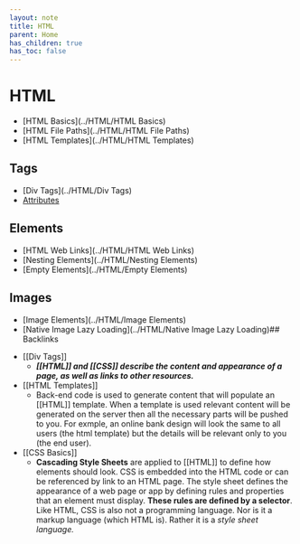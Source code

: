 ```yaml
---
layout: note
title: HTML
parent: Home
has_children: true
has_toc: false
---
```


# HTML

- [HTML Basics](../HTML/HTML Basics)
- [HTML File Paths](../HTML/HTML File Paths)
- [HTML Templates](../HTML/HTML Templates)

## Tags

- [Div Tags](../HTML/Div Tags)
- [Attributes](../HTML/Attributes)

## Elements

- [HTML Web Links](../HTML/HTML Web Links)
- [Nesting Elements](../HTML/Nesting Elements)
- [Empty Elements](../HTML/Empty Elements)

## Images

- [Image Elements](../HTML/Image Elements)
- [Native Image Lazy Loading](../HTML/Native Image Lazy Loading)## Backlinks

* [[Div Tags]]
  - **_[[HTML]] and [[CSS]] describe the content and appearance of a page, as well as links to other resources._**
* [[HTML Templates]]
  - Back-end code is used to generate content that will populate an [[HTML]] template. When a template is used relevant content will be generated on the server then all the necessary parts will be pushed to you. For exmple, an online bank design will look the same to all users (the html template) but the details will be relevant only to you (the end user).
* [[CSS Basics]]
  - **Cascading Style Sheets** are applied to [[HTML]] to define how elements should look. CSS is embedded into the HTML code or can be referenced by link to an HTML page. The style sheet defines the appearance of a web page or app by defining rules and properties that an element must display. **These rules are defined by a selector**. Like HTML, CSS is also not a programming language. Nor is it a markup language (which HTML is). Rather it is a _style sheet language._
